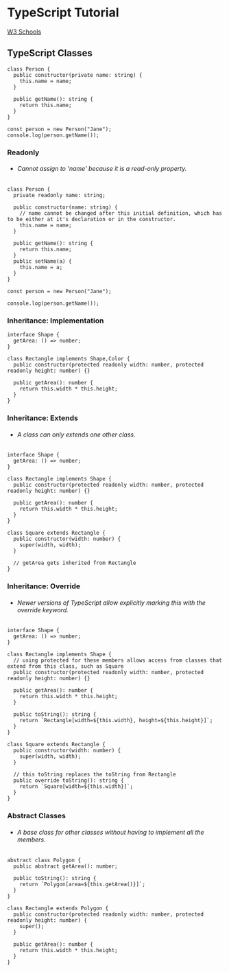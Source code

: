 # TypeScript Tutorial
[W3 Schools](https://www.w3schools.com/typescript/typescript_aliases_and_interfaces.php)



## TypeScript Classes

```
class Person {
  public constructor(private name: string) {
    this.name = name;
  }

  public getName(): string {
    return this.name;
  }
}

const person = new Person("Jane");
console.log(person.getName());

```

### Readonly

- ###### Cannot assign to 'name' because it is a read-only property.
```
class Person {
  private readonly name: string;

  public constructor(name: string) {
    // name cannot be changed after this initial definition, which has to be either at it's declaration or in the constructor.
    this.name = name;
  }

  public getName(): string {
    return this.name;
  }
  public setName(a) {
    this.name = a;
  }
}
      
const person = new Person("Jane");

console.log(person.getName());
```

### Inheritance: Implementation

```
interface Shape {
  getArea: () => number;
}

class Rectangle implements Shape,Color {
  public constructor(protected readonly width: number, protected readonly height: number) {}

  public getArea(): number {
    return this.width * this.height;
  }
}
```

### Inheritance: Extends
- ###### A class can only extends one other class.

```
interface Shape {
  getArea: () => number;
}

class Rectangle implements Shape {
  public constructor(protected readonly width: number, protected readonly height: number) {}

  public getArea(): number {
    return this.width * this.height;
  }
}

class Square extends Rectangle {
  public constructor(width: number) {
    super(width, width);
  }

  // getArea gets inherited from Rectangle
}
```

### Inheritance: Override
- ###### Newer versions of TypeScript allow explicitly marking this with the override keyword.

```
interface Shape {
  getArea: () => number;
}

class Rectangle implements Shape {
  // using protected for these members allows access from classes that extend from this class, such as Square
  public constructor(protected readonly width: number, protected readonly height: number) {}

  public getArea(): number {
    return this.width * this.height;
  }

  public toString(): string {
    return `Rectangle[width=${this.width}, height=${this.height}]`;
  }
}

class Square extends Rectangle {
  public constructor(width: number) {
    super(width, width);
  }

  // this toString replaces the toString from Rectangle
  public override toString(): string {
    return `Square[width=${this.width}]`;
  }
}
```

### Abstract Classes
- ###### A base class for other classes without having to implement all the members.

```
abstract class Polygon {
  public abstract getArea(): number;

  public toString(): string {
    return `Polygon[area=${this.getArea()}]`;
  }
}

class Rectangle extends Polygon {
  public constructor(protected readonly width: number, protected readonly height: number) {
    super();
  }

  public getArea(): number {
    return this.width * this.height;
  }
}
```
